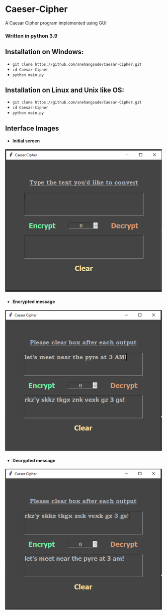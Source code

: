 # Caeser-Cipher
A Caesar Cipher program implemented using GUI


### Written in python 3.9 

## Installation on Windows:
* `git clone https://github.com/snehangsude/Caesar-Cipher.git`
* `cd Caesar-Cipher`
* `python main.py`

## Installation on Linux and Unix like OS:
* `git clone https://github.com/snehangsude/Caesar-Cipher.git`
* `cd Caesar-Cipher`
* `python main.py`

## Interface Images

* #### Initial screen
<img src="images/Caesar.PNG">

* #### Encrypted message
<img src="images/Caesar2.PNG">

* #### Decrypted message
<img src="images/Caesar3.PNG">
